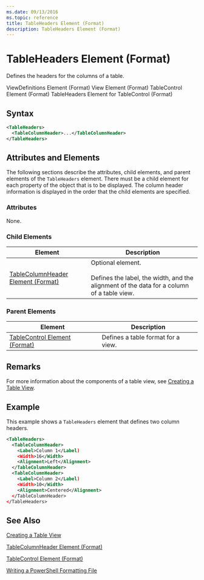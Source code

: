 ```yaml
---
ms.date: 09/13/2016
ms.topic: reference
title: TableHeaders Element (Format)
description: TableHeaders Element (Format)
---
```

# TableHeaders Element (Format)

Defines the headers for the columns of a table.

ViewDefinitions Element (Format)
View Element (Format)
TableControl Element (Format)
TableHeaders Element for TableControl (Format)

## Syntax

```xml
<TableHeaders>
  <TableColumnHeader>...</TableColumnHeader>
</TableHeaders>

```

## Attributes and Elements

The following sections describe the attributes, child elements, and parent elements of the `TableHeaders` element. There must be a child element for each property of the object that is to be displayed. The column header information is displayed in the order that the child elements are specified.

### Attributes

None.

### Child Elements

|Element|Description|
|-------------|-----------------|
|[TableColumnHeader Element (Format)](./tablecolumnheader-element-format.md)|Optional element.<br /><br /> Defines the label, the width, and the alignment of the data for a column of a table view.|

### Parent Elements

|Element|Description|
|-------------|-----------------|
|[TableControl Element (Format)](./tablecontrol-element-format.md)|Defines a table format for a view.|

## Remarks

For more information about the components of a table view, see [Creating a Table View](./creating-a-table-view.md).

## Example

This example shows a `TableHeaders` element that defines two column headers.

```xml
<TableHeaders>
  <TableColumnHeader>
    <Label>Column 1</Label)
    <Width>16</Width>
    <Alignment>Left</Alignment>
  </TableColumnHeader>
  <TableColumnHeader>
    <Label>Column 2</Label)
    <Width>10</Width>
    <Alignment>Centered</Alignment>
  </TableColumnHeader>
</TableHeaders>
```

## See Also

[Creating a Table View](./creating-a-table-view.md)

[TableColumnHeader Element (Format)](./tablecolumnheader-element-format.md)

[TableControl Element (Format)](./tablecontrol-element-format.md)

[Writing a PowerShell Formatting File](./writing-a-powershell-formatting-file.md)
